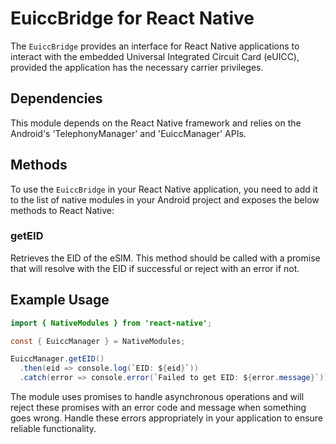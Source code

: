 # EuiccBridge for React Native
The `EuiccBridge` provides an interface for React Native applications to interact with the embedded Universal Integrated Circuit Card (eUICC), provided the application has the necessary carrier privileges.

## Dependencies
This module depends on the React Native framework and relies on the Android's 'TelephonyManager' and 'EuiccManager' APIs.

## Methods
To use the `EuiccBridge` in your React Native application, you need to add it to the list of native modules in your Android project and exposes the below methods to React Native:

### getEID
Retrieves the EID of the eSIM. This method should be called with a promise that will resolve with the EID if successful or reject with an error if not.

## Example Usage
```java
import { NativeModules } from 'react-native';

const { EuiccManager } = NativeModules;

EuiccManager.getEID()
  .then(eid => console.log(`EID: ${eid}`))
  .catch(error => console.error(`Failed to get EID: ${error.message}`));
```

The module uses promises to handle asynchronous operations and will reject these promises with an error code and message when something goes wrong. Handle these errors appropriately in your application to ensure reliable functionality.

